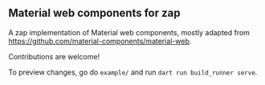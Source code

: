## Material web components for zap

A zap implementation of Material web components, mostly adapted from
https://github.com/material-components/material-web.

Contributions are welcome!

To preview changes, go do `example/` and run `dart run build_runner serve`.
